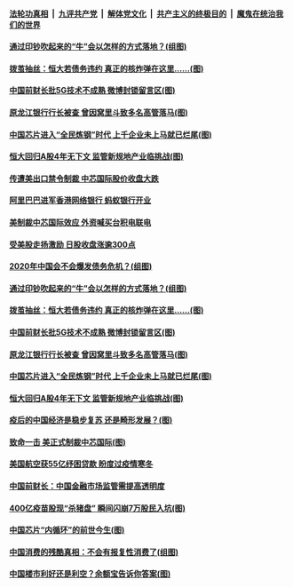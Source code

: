 ####  [法轮功真相](../../../../basic/blob/master/README.md?t=09290431) &nbsp;|&nbsp; [九评共产党](../../../../9ping.md/blob/master/README.md?t=09290431) &nbsp;|&nbsp; [解体党文化](../../../../jtdwh.md/blob/master/README.md?t=09290431)  &nbsp;|&nbsp; [共产主义的终极目的](../../../../gczydzjmd.md/blob/master/README.md?t=09290431) &nbsp;|&nbsp; [魔鬼在统治我们的世界](../../../../mgztzwmdsj.md/blob/master/README.md?t=09290431) 

#### [通过印钞吹起来的“牛”会以怎样的方式落地？(组图)](../pages/p5/947512.md?t=09290431) 

#### [拨茧抽丝：恒大若债务违约 真正的核炸弹在这里……(图)](../pages/p5/947503.md?t=09290431) 

#### [中国前财长批5G技术不成熟 微博封锁留言区(图)](../pages/p5/947513.md?t=09290431) 

#### [原龙江银行行长被查 曾因窝里斗致多名高管落马(图)](../pages/p5/947492.md?t=09290431) 

#### [中国芯片进入“全民炼钢”时代 上千企业未上马就已烂尾(图)](../pages/p5/947481.md?t=09290431) 

#### [恒大回归A股4年无下文 监管新规地产业临挑战(图)](../pages/p5/947475.md?t=09290431) 

#### [传遭美出口禁令制裁 中芯国际股价收盘大跌](../pages/p5/947576.md?t=09290431) 

#### [阿里巴巴进军香港网络银行 蚂蚁银行开业](../pages/p5/947575.md?t=09290431) 

#### [美制裁中芯国际效应 外资喊买台积电联电](../pages/p5/947573.md?t=09290431) 

#### [受美股走扬激励 日股收盘涨逾300点](../pages/p5/947572.md?t=09290431) 

#### [2020年中国会不会爆发债务危机？​(组图)](../pages/p5/947518.md?t=09290431) 

#### [通过印钞吹起来的“牛”会以怎样的方式落地？(组图)](../pages/p5/947512.md?t=09290431) 

#### [拨茧抽丝：恒大若债务违约 真正的核炸弹在这里……(图)](../pages/p5/947503.md?t=09290431) 

#### [中国前财长批5G技术不成熟 微博封锁留言区(图)](../pages/p5/947513.md?t=09290431) 

#### [原龙江银行行长被查 曾因窝里斗致多名高管落马(图)](../pages/p5/947492.md?t=09290431) 

#### [中国芯片进入“全民炼钢”时代 上千企业未上马就已烂尾(图)](../pages/p5/947481.md?t=09290431) 

#### [恒大回归A股4年无下文 监管新规地产业临挑战(图)](../pages/p5/947475.md?t=09290431) 

#### [疫后的中国经济是稳步复苏 还是畸形发展？(图)](../pages/p5/947474.md?t=09290431) 

#### [致命一击 美正式制裁中芯国际(图)](../pages/p5/947448.md?t=09290431) 

#### [美国航空获55亿纾困贷款 盼度过疫情寒冬](../pages/p5/947445.md?t=09290431) 

#### [中国前财长：中国金融市场监管需提高透明度](../pages/p5/947444.md?t=09290431) 

#### [400亿疫苗股现“杀猪盘” 瞬间闪崩7万股民入坑(图)](../pages/p5/947434.md?t=09290431) 

#### [中国芯片“内循环”的前世今生(图)](../pages/p5/947401.md?t=09290431) 

#### [中国消费的残酷真相：不会有报复性消费了(组图)](../pages/p5/947416.md?t=09290431) 

#### [中国楼市利好还是利空？余额宝告诉你答案(图)](../pages/p5/947414.md?t=09290431) 


